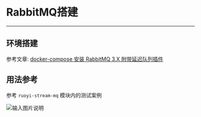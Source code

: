 # RabbitMQ搭建
- - -
## 环境搭建

参考文章: [docker-compose 安装 RabbitMQ 3.X 附带延迟队列插件](https://lionli.blog.csdn.net/article/details/125855177)

## 用法参考
参考 `ruoyi-stream-mq` 模块内的测试案例

![输入图片说明](https://foruda.gitee.com/images/1660031371503504748/屏幕截图.png "屏幕截图.png")